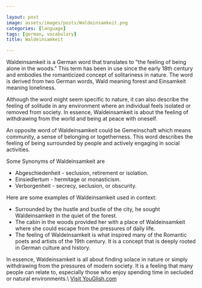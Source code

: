 ```yaml
---

layout: post
image: assets/images/posts/Waldeinsamkeit.png
categories: [language]
tags: [german, vocabulary]
title: Waldeinsamkeit

---
```


Waldeinsamkeit is a German word that translates to "the feeling of being alone in the woods." This term has been in use since the early 18th century and embodies the romanticized concept of solitariness in nature. The word is derived from two German words, Wald meaning forest and Einsamkeit meaning loneliness.

Although the word might seem specific to nature, it can also describe the feeling of solitude in any environment where an individual feels isolated or removed from society. In essence, Waldeinsamkeit is about the feeling of withdrawing from the world and being at peace with oneself. 

An opposite word of Waldeinsamkeit could be Gemeinschaft which means community, a sense of belonging or togetherness. This word describes the feeling of being surrounded by people and actively engaging in social activities. 

Some Synonyms of Waldeinsamkeit are 
- Abgeschiedenheit - seclusion, retirement or isolation.
- Einsiedlertum - hermitage or monasticism.
- Verborgenheit - secrecy, seclusion, or obscurity.

Here are some examples of Waldeinsamkeit used in context:

- Surrounded by the hustle and bustle of the city, he sought Waldeinsamkeit in the quiet of the forest.
- The cabin in the woods provided her with a place of Waldeinsamkeit where she could escape from the pressures of daily life.
- The feeling of Waldeinsamkeit is what inspired many of the Romantic poets and artists of the 19th century. It is a concept that is deeply rooted in German culture and history.

In essence, Waldeinsamkeit is all about finding solace in nature or simply withdrawing from the pressures of modern society. It is a feeling that many people can relate to, especially those who enjoy spending time in secluded or natural environments.\ <a id="yg-widget-0" class="youglish-widget" data-query="Waldeinsamkeit" data-lang="german" data-components="8412" data-auto-start="0" data-bkg-color="theme_light" data-title="How%20to%20pronounce%20Waldeinsamkeit%20in%20German"  rel="nofollow" href="https://youglish.com">Visit YouGlish.com</a><script async src="https://youglish.com/public/emb/widget.js" charset="utf-8"></script>
